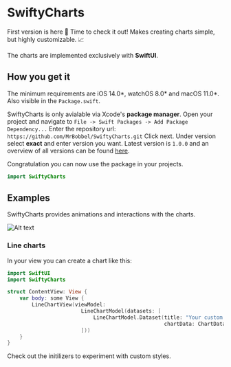 # SwiftyCharts

First version is here 🎉 Time to check it out!
Makes creating charts simple, but highly customizable. 📈

The charts are implemented exclusively with **SwiftUI**.

## How you get it

The minimum requirements are iOS 14.0*, watchOS 8.0* and macOS 11.0*. Also visible in the `Package.swift`.

SwiftyCharts is only avialable via Xcode's **package manager**.
Open your project and navigate to `File -> Swift Packages -> Add Package Dependency...`
Enter the repository url: `https://github.com/MrBobbel/SwiftyCharts.git`
Click next. Under version select **exact** and enter version you want. Latest version is `1.0.0` and an overview of all versions can be found [here](https://github.com/MrBobbel/SwiftyCharts/releases).

Congratulation you can now use the package in your projects.
```swift
import SwiftyCharts
```

## Examples

SwiftyCharts provides animations and interactions with the charts.

![Alt text](/../Resources/Images/LineChartRainbow.png?raw=true "Optional Title")

### Line charts

In your view you can create a chart like this:
```swift
import SwiftUI
import SwiftyCharts

struct ContentView: View {
    var body: some View {
        LineChartView(viewModel:
                        LineChartModel(datasets: [
                            LineChartModel.Dataset(title: "Your custom dataset 1",
                                                   chartData: ChartData(dataPoints: [1, 2, 6, 4, 9, 8]))
                        ]))
    }
}
```

Check out the initilizers to experiment with custom styles.
